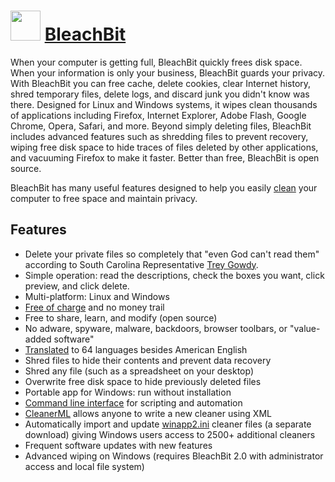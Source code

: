 # <img src="https://cdn.rawgit.com/chocolatey/chocolatey-coreteampackages/0c81599a51b9f9c9418ba8dd46caf6d3081ec8ac/icons/bleachbit.svg" width="48" height="48"/> [BleachBit](https://chocolatey.org/packages/bleachbit)

When your computer is getting full, BleachBit quickly frees disk space. When your information is only your business, BleachBit guards your privacy. With BleachBit you can free cache, delete cookies, clear Internet history, shred temporary files, delete logs, and discard junk you didn't know was there. Designed for Linux and Windows systems, it wipes clean thousands of applications including Firefox, Internet Explorer, Adobe Flash, Google Chrome, Opera, Safari, and more. Beyond simply deleting files, BleachBit includes advanced features such as shredding files to prevent recovery, wiping free disk space to hide traces of files deleted by other applications, and vacuuming Firefox to make it faster. Better than free, BleachBit is open source.

BleachBit has many useful features designed to help you easily [clean](https://www.bleachbit.org/features/cleaner) your computer to free space and maintain privacy.

## Features
* Delete your private files so completely that "even God can't read them" according to South Carolina Representative [Trey Gowdy](https://www.bleachbit.org/news/bleachbit-stifles-investigation-hillary-clinton).
* Simple operation: read the descriptions, check the boxes you want, click preview, and click delete.
* Multi-platform: Linux and Windows
* [Free of charge](https://www.bleachbit.org/features/cost) and no money trail
* Free to share, learn, and modify (open source)
* No adware, spyware, malware, backdoors, browser toolbars, or "value-added software"
* [Translated](https://www.bleachbit.org/features/translations) to 64 languages besides American English
* Shred files to hide their contents and prevent data recovery
* Shred any file (such as a spreadsheet on your desktop)
* Overwrite free disk space to hide previously deleted files
* Portable app for Windows: run without installation
* [Command line interface](https://docs.bleachbit.org/doc/command-line-interface.html) for scripting and automation
* [CleanerML](https://docs.bleachbit.org/doc/cleanerml.html) allows anyone to write a new cleaner using XML
* Automatically import and update [winapp2.ini](https://www.bleachbit.org/documentation/winapp2_ini) cleaner files (a separate download) giving Windows users access to 2500+ additional cleaners
* Frequent software updates with new features
* Advanced wiping on Windows (requires BleachBit 2.0 with administrator access and local file system)
